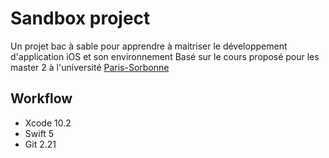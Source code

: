 # Sandbox project

Un projet bac à sable pour apprendre à maitriser le développement d'application iOS et son environnement
Basé sur le cours proposé pour les master 2 à l'université  [Paris-Sorbonne](http://www.sorbonne-universites.fr/actions/formation/pedagogie-numerique/rayonnement/mooc-des-cours-gratuits-en-ligne-ouverts-a-tous/les-moocs-sur-la-plateforme-edx/programmation-ios-partie-1.html)

## Workflow

* Xcode 10.2
* Swift 5
* Git 2.21
